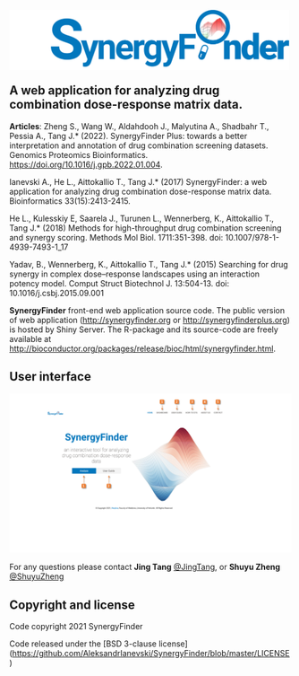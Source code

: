 
<a href="http://synergyfinder.org"><img src="./www/images/logo.gif" align="left" width="500px"></a>
<br/>
<br/>
<br/>
<br/>
<br/>
<br/>
## A web application for analyzing drug combination dose-response matrix data.

**Articles**: 
Zheng S., Wang W., Aldahdooh J., Malyutina A., Shadbahr T., Pessia A., Tang J.* (2022). SynergyFinder Plus: towards a better interpretation and annotation of drug combination screening datasets. Genomics Proteomics Bioinformatics. https://doi.org/10.1016/j.gpb.2022.01.004.

Ianevski A., He L., Aittokallio T., Tang J.* (2017) SynergyFinder: a web application for analyzing drug combination dose-response matrix data. Bioinformatics 33(15):2413-2415.

He L., Kulesskiy E, Saarela J., Turunen L., Wennerberg, K., Aittokallio T., Tang J.* (2018) Methods for high-throughput drug combination screening and synergy scoring. Methods Mol Biol. 1711:351-398. doi: 10.1007/978-1-4939-7493-1_17

Yadav, B., Wennerberg, K., Aittokallio T., Tang J.* (2015) Searching for drug synergy in complex dose–response landscapes using an interaction potency model. Comput Struct Biotechnol J. 13:504-13. doi: 10.1016/j.csbj.2015.09.001 


**SynergyFinder** front-end web application source code. The public version of web application (http://synergyfinder.org or http://synergyfinderplus.org) is hosted by Shiny Server. The R-package and its source-code are freely available at http://bioconductor.org/packages/release/bioc/html/synergyfinder.html.


## User interface

![Home page](./www/images/userGuideHome.png)

For any questions please contact **Jing Tang** [@JingTang](jing.tang@helsinki.fi), or **Shuyu Zheng** [@ShuyuZheng](shuyu.zheng@helsinki.fi)

## Copyright and license

Code copyright 2021 SynergyFinder

Code released under the [BSD 3-clause license] (https://github.com/AleksandrIanevski/SynergyFinder/blob/master/LICENSE)
